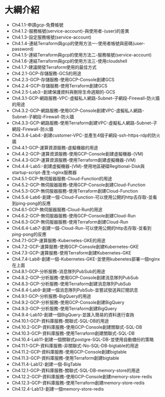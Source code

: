 # 大綱介紹

- Ch4.1.1-申請gcp-免費帳號
- Ch4.1.2-服務帳號(service-account)-與使用者-(user)的差異
- Ch4.1.3-設定服務帳號(service-account)
- Ch4.1.4-連結Terraform與gcp的使用方法一-使用者帳號與密碼(user-password)
- Ch4.1.5-連結Terraform與gcp的使用方法二-服務帳號(service-account)
- Ch4.1.6-連結Terraform與gcp的使用方法三-使用cloudshell
- Ch4.1.7-建議開發Terraform使用的最佳方式
- Ch4.2.1-GCP-存儲服務-GCS的用途
- Ch4.2.3-GCP-存儲服務-使用GCP-Console創建GCS
- Ch4.2.4-GCP-存儲服務-使用Terraform創建GCS
- Ch4.2.5-Lab3:-創建保護資料與刪除生命週期的-GCS
- Ch4.3.1-GCP-網路服務-VPC-虛擬私人網路-Subnet-子網段-Firewall-防火牆的用途
- Ch4.3.2-GCP-網路服務-使用GCP-Console創建VPC-虛擬私人網路-Subnet-子網段-Firewall-防火牆
- Ch4.3.3-GCP-網路服務-使用Terraform創建VPC-虛擬私人網路-Subnet-子網段-Firewall-防火牆
- Ch4.3.4-Lab4:-創建customer-VPC-並產生4個子網段-ssh-https-rdp的防火牆
- Ch4.4.1-GCP-運算資源服務-虛擬機器的用途
- Ch4.4.2-GCP-運算資源服務-使用GCP-Console創建虛擬機器-(VM)
- Ch4.4.3-GCP-運算資源服務-使用Terraform創建虛擬機器-(VM)
- Ch4.4.4-Lab5:-創建虛擬機器-(VM)-使用地區硬碟Regitional-Disk與startup-script-產生-nginx服務器
- Ch4.5.1-GCP-無伺服器服務-Cloud-Function的用途
- Ch4.5.2-GCP-無伺服器服務-使用GCP-Console創建Cloud-Function
- Ch4.5.3-GCP-無伺服器服務-使用Terraform創建Cloud-Function
- Ch4.5.4-Lab6-創建一個-Cloud-Function-可以使用公開的http去存取-並看到ping-pong的反應
- Ch4.6.1-GCP-無伺服器服務-Cloud-Run的用途
- Ch4.6.2-GCP-無伺服器服務-使用GCP-Console創建Cloud-Run
- Ch4.6.3-GCP-無伺服器服務-使用Terraform創建Cloud-Run
- Ch4.6.4-Lab7-創建一個-Cloud-Run-可以使用公開的http去存取-並看到ping-pong的反應
- Ch4.7.1-GCP-運算服務-Kubernetes-GKE的用途
- Ch4.7.2-GCP-運算服務-使用GCP-Console創建Kubernetes-GKE
- Ch4.7.3-GCP-運算服務-使用Terraform創建Kubernetes-GKE
- Ch4.7.4-Lab8-創建一個-Kubernetes-GKE-並使用kubenetes部署一個nginx在上面
- Ch4.8.1-GCP-分析服務-消息隊列PubSub的用途
- Ch4.8.2-GCP-分析服務-使用GCP-Console創建消息隊列PubSub
- Ch4.8.3-GCP-分析服務-使用Terraform創建消息隊列PubSub
- Ch4.8.4-Lab9-創建一個消息隊列PubSub-並嘗試發送與訂閱訊息
- Ch4.9.1-GCP-分析服務-BigQuery的用途
- Ch4.9.2-GCP-分析服務-使用GCP-Console創建BigQuery
- Ch4.9.3-GCP-分析服務-使用Terraform創建BigQuery
- Ch4.9.4-Lab10-創建一個BigQuery-並匯入簡易的資料進行查詢
- Ch4.10.1-GCP-資料庫服務-關聯式-SQL-DB的用途
- Ch4.10.2-GCP-資料庫服務-使用GCP-Console創建關聯式-SQL-DB
- Ch4.10.3-GCP-資料庫服務-使用Terraform創建關聯式-SQL-DB
- Ch4.10.4-Lab11-創建一個關聯式postgre-SQL-DB-並使用自動備份的策略
- Ch4.11.1-GCP-資料庫服務-非關聯式-No-SQL-DB-bigtable的用途
- Ch4.11.2-GCP-資料庫服務-使用GCP-Console創建bigtable
- Ch4.11.3-GCP-資料庫服務-使用Terraform創建bigtable
- Ch4.11.4-Lab12-創建一個-BigTable
- Ch4.12.1-GCP-資料庫服務-關聯式-SQL-DB-memory-store的用途
- Ch4.12.2-GCP-資料庫服務-使用GCP-Console創建memory-store-redis
- Ch4.12.3-GCP-資料庫服務-使用Terraform創建memory-store-redis
- Ch4.12.4-Lab13-創建一個memory-store-redis